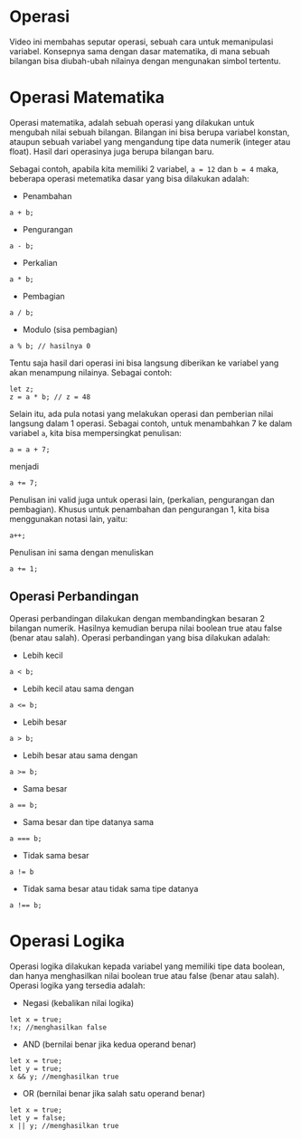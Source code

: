 # Operasi

Video ini membahas seputar operasi, sebuah cara untuk memanipulasi variabel. Konsepnya sama dengan dasar matematika, di mana sebuah bilangan bisa diubah-ubah nilainya dengan mengunakan simbol tertentu.

# Operasi Matematika

Operasi matematika, adalah sebuah operasi yang dilakukan untuk mengubah nilai sebuah bilangan. Bilangan ini bisa berupa variabel konstan, ataupun sebuah variabel yang mengandung tipe data numerik (integer atau float). Hasil dari operasinya juga berupa bilangan baru.

Sebagai contoh, apabila kita memiliki 2 variabel, `a = 12` dan `b = 4` maka, beberapa operasi metematika dasar yang bisa dilakukan adalah:

- Penambahan

```
a + b;
```

- Pengurangan

```
a - b;
```

- Perkalian

```
a * b;
```

- Pembagian

```
a / b;
```

- Modulo (sisa pembagian)

```
a % b; // hasilnya 0
```

Tentu saja hasil dari operasi ini bisa langsung diberikan ke variabel yang akan menampung nilainya. Sebagai contoh:

```
let z;
z = a * b; // z = 48
```

Selain itu, ada pula notasi yang melakukan operasi dan pemberian nilai langsung dalam 1 operasi. Sebagai contoh, untuk menambahkan 7 ke dalam variabel `a`, kita bisa mempersingkat penulisan:

```
a = a + 7;
```

menjadi

```
a += 7;
```

Penulisan ini valid juga untuk operasi lain, (perkalian, pengurangan dan pembagian). Khusus untuk penambahan dan pengurangan 1, kita bisa menggunakan notasi lain, yaitu:

```
a++;
```

Penulisan ini sama dengan menuliskan

```
a += 1;
```

## Operasi Perbandingan

Operasi perbandingan dilakukan dengan membandingkan besaran 2 bilangan numerik. Hasilnya kemudian berupa nilai boolean true atau false (benar atau salah). Operasi perbandingan yang bisa dilakukan adalah:

- Lebih kecil

```
a < b;
```

- Lebih kecil atau sama dengan

```
a <= b;
```

- Lebih besar

```
a > b;
```

- Lebih besar atau sama dengan

```
a >= b;
```

- Sama besar

```
a == b;
```

- Sama besar dan tipe datanya sama

```
a === b;
```

- Tidak sama besar

```
a != b
```

- Tidak sama besar atau tidak sama tipe datanya

```
a !== b;
```

# Operasi Logika

Operasi logika dilakukan kepada variabel yang memiliki tipe data boolean, dan hanya menghasilkan nilai boolean true atau false (benar atau salah). Operasi logika yang tersedia adalah:


- Negasi (kebalikan nilai logika)

```
let x = true;
!x; //menghasilkan false
```

- AND (bernilai benar jika kedua operand benar)

```
let x = true;
let y = true;
x && y; //menghasilkan true
```

- OR (bernilai benar jika salah satu operand benar)

```
let x = true;
let y = false;
x || y; //menghasilkan true
```
